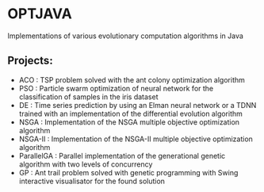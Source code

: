OPTJAVA
=======

Implementations of various evolutionary computation algorithms in Java

Projects:
-------

- ACO : TSP problem solved with the ant colony optimization algorithm
- PSO : Particle swarm optimization of neural network for the classification of samples in the iris dataset
- DE : Time series prediction by using an Elman neural network or a TDNN trained with an implementation of the differential evolution algorithm
- NSGA : Implementation of the NSGA multiple objective optimization algorithm
- NSGA-II : Implementation of the NSGA-II multiple objective optimization algorithm
- ParallelGA : Parallel implementation of the generational genetic algorithm with two levels of concurrency
- GP : Ant trail problem solved with genetic programming with Swing interactive visualisator for the found solution
